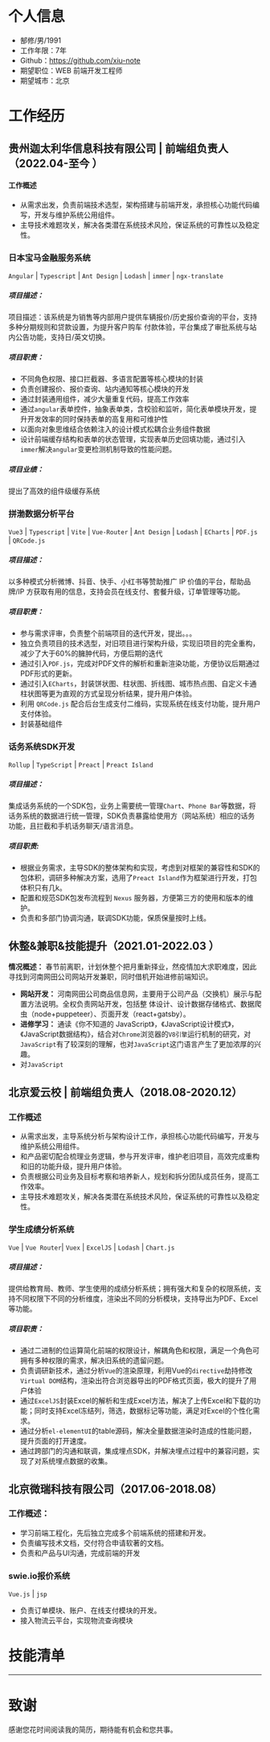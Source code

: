 # 个人信息

 - 郜修/男/1991 
 - 工作年限：7年
 - Github：https://github.com/xiu-note
 - 期望职位：WEB 前端开发工程师
 - 期望城市：北京


# 工作经历

## 贵州迦太利华信息科技有限公司 | 前端组负责人（2022.04-至今  ）

#### 工作概述

-   从需求出发，负责前端技术选型，架构搭建与前端开发，承担核心功能代码编写，开发与维护系统公用组件。
-   主导技术难题攻关，解决各类潜在系统技术风险，保证系统的可靠性以及稳定性。

### 日本宝马金融服务系统 
`Angular` | `Typescript` |  `Ant Design` | `Lodash` | `immer` |  `ngx-translate`
##### 项目描述：
项目描述：该系统是为销售等内部用户提供车辆报价/历史报价查询的平台，支持多种分期规则和贷款设置，为提升客户购车
付款体验，平台集成了审批系统与站内公告功能，支持日/英文切换。 
##### 项目职责：
-    不同角色权限、接口拦截器、多语言配置等核心模块的封装
-    负责创建报价、报价查询、站内通知等核心模块的开发
-    通过封装通用组件，减少大量重复代码，提高工作效率
-    通过`angular`表单控件，抽象表单类，含校验和监听，简化表单模块开发，提升开发效率的同时保持表单的高复用和可维护性
-    以面向对象思维结合依赖注入的设计模式松耦合业务组件数据
-    设计前端缓存结构和表单的状态管理，实现表单历史回填功能，通过引入`immer`解决`angular`变更检测机制导致的性能问题。
##### 项目业绩：
提出了高效的组件级缓存系统

### 拼渤数据分析平台
`Vue3` | `Typescript` | `Vite` | `Vue-Router` | `Ant Design`  | `Lodash` | `ECharts` | `PDF.js` | `QRCode.js` 
##### 项目描述：
以多种模式分析微博、抖音、快手、小红书等赞助推广 IP 价值的平台，帮助品牌/IP 方获取有用的信息，支持会员在线支付、套餐升级，订单管理等功能。
##### 项目职责：
-   参与需求评审，负责整个前端项目的迭代开发，提出。。。
-   独立负责项目的技术选型，对旧项目进行架构升级，实现旧项目的完全重构，减少了大于60%的臃肿代码，方便后期的迭代
-   通过引入`PDF.js`，完成对PDF文件的解析和重新渲染功能，方便协议后期通过PDF形式的更新。
-   通过引入`ECharts`，封装饼状图、柱状图、折线图、城市热点图、自定义卡通柱状图等更为直观的方式呈现分析结果，提升用户体验。
-   利用 `QRCode.js` 配合后台生成支付二维码，实现系统在线支付功能，提升用户支付体验。
-   封装基础组件

### 话务系统SDK开发
`Rollup` | `TypeScript` | `Preact` | `Preact Island`
##### 项目描述：
集成话务系统的一个SDK包，业务上需要统一管理`Chart`、`Phone Bar`等数据，将话务系统的数据进行统一管理，SDK负责暴露给使用方（网站系统）相应的话务功能，且拦截和手机话务聊天/语言消息。
##### 项目职责:
-   根据业务需求，主导SDK的整体架构和实现，考虑到对框架的兼容性和SDK的包体积，调研多种解决方案，选用了`Preact Island`作为框架进行开发，打包体积只有几k。
-   配置和规范SDK包发布流程到 `Nexus` 服务器，方便第三方的使用和版本的维护。
-   负责和多部门协调沟通，联调SDK功能，保质保量按时上线。
  
## 休整&兼职&技能提升（2021.01-2022.03  ）
**情况概述：** 春节前离职，计划休整个把月重新择业，然疫情加大求职难度，因此寻找到河南网田公司网站开发兼职，同时借机开始进修前端知识。
-   **网站开发：** 河南网田公司商品信息网，主要用于公司产品（交换机）展示与配置方法说明。全权负责网站开发，包括整
体设计、设计数据存储格式、数据爬虫（node+puppeteer）、页面开发（react+gatsby）。
-   **进修学习：** 通读《你不知道的 JavaScript》，《JavaScript设计模式》，《JavaScript数据结构》，结合对`Chrome`浏览器的`V8引擎`运行机制的研究，对`JavaScript`有了较深刻的理解，也对`JavaScript`这门语言产生了更加浓厚的兴趣。
-   对`JavaScript`

## 北京爱云校 | 前端组负责人（2018.08-2020.12）
### 工作概述
-   从需求出发，主导系统分析与架构设计工作，承担核心功能代码编写，开发与维护系统公用组件。
-   和产品密切配合梳理业务逻辑，参与开发评审，维护老旧项目，高效完成重构和旧的功能升级，提升用户体验。
-   负责根据公司业务及目标考察和培养新人，规划和拆分团队成员任务，提高工作效率。
-   主导技术难题攻关，解决各类潜在系统技术风险，保证系统的可靠性以及稳定性。
### 学生成绩分析系统
`Vue` |  `Vue Router`|   `Vuex` |  `ExcelJS` | `Lodash` | `Chart.js`
##### 项目描述：
提供给教育局、教师、学生使用的成绩分析系统；拥有强大和复杂的权限系统，支持不同权限下不同的分析维度，渲染出不同的分析模块，支持导出为PDF、Excel等功能。
##### 项目职责：
-   通过二进制的位运算简化前端的权限设计，解耦角色和权限，满足一个角色可拥有多种权限的需求，解决旧系统的遗留问题。
-   负责调研新技术，通过分析`Vue`的渲染原理，利用Vue的`directive`劫持修改`Virtual DOM`结构，渲染出符合浏览器导出的PDF格式页面，极大的提升了用户体验
-   通过`ExcelJS`封装Excel的解析和生成Excel方法，解决了上传Excel和下载的功能；同时支持Excel冻结列，筛选，数据标记等功能，满足对Excel的个性化需求。
-   通过分析`el-elementUI`的table源码，解决全量数据渲染时造成的性能问题，提升页面的打开速度。
-   通过跨部门的沟通和联调，集成埋点SDK，并解决埋点过程中的兼容问题，实现了对系统埋点数据的收集。
## 北京微瑞科技有限公司（2017.06-2018.08）
### 工作概述：
-   学习前端工程化，先后独立完成多个前端系统的搭建和开发。
-   负责编写技术文档，交付符合申请软著的文档。
-   负责和产品与UI沟通，完成前端的开发
### swie.io报价系统
`Vue.js` | `jsp` 
-   负责订单模块、账户、在线支付模块的开发。
-   接入物流云平台，实现物流查询模块

# 技能清单

      

  
---      
# 致谢
感谢您花时间阅读我的简历，期待能有机会和您共事。
      

    


